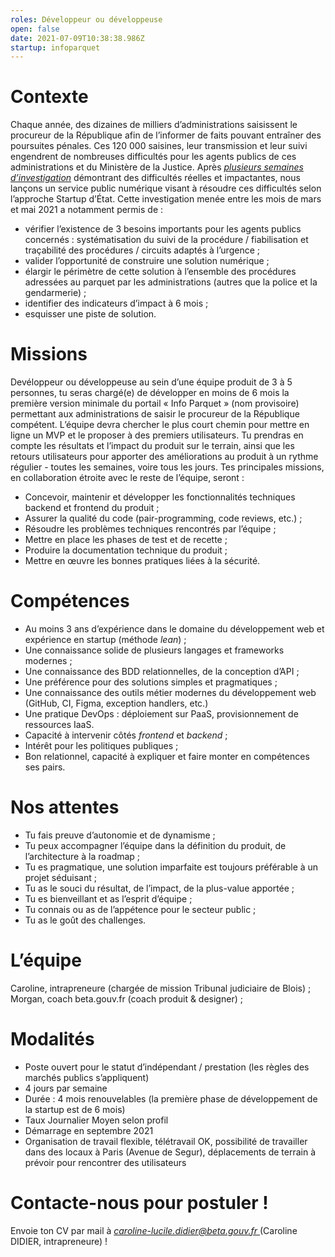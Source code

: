 ```yaml
---
roles: Développeur ou développeuse
open: false
date: 2021-07-09T10:38:38.986Z
startup: infoparquet
---
```

# **Contexte**

Chaque année, des dizaines de milliers d’administrations saisissent le procureur de la République afin de l’informer de faits pouvant entraîner des poursuites pénales.
Ces 120 000 saisines, leur transmission et leur suivi engendrent de nombreuses difficultés pour les agents publics de ces administrations et du Ministère de la Justice.
Après *[plusieurs semaines d’investigation](https://beta.gouv.fr/startups/infoparquet.html)* démontrant des difficultés réelles et impactantes, nous lançons un service public numérique visant à résoudre ces difficultés selon l’approche Startup d’État.
Cette investigation menée entre les mois de mars et mai 2021 a notamment permis de :

* vérifier l’existence de 3 besoins importants pour les agents publics concernés : systématisation du suivi de la procédure / fiabilisation et traçabilité des procédures / circuits adaptés à l’urgence ;
* valider l’opportunité de construire une solution numérique ;
* élargir le périmètre de cette solution à l’ensemble des procédures adressées au parquet par les administrations (autres que la police et la gendarmerie) ;
* identifier des indicateurs d’impact à 6 mois ;
* esquisser une piste de solution.

# **Missions**

Devéloppeur ou développeuse au sein d’une équipe produit de 3 à 5 personnes, tu seras chargé(e) de développer en moins de 6 mois la première version minimale du portail « Info Parquet » (nom provisoire) permettant aux administrations de saisir le procureur de la République compétent.
L’équipe devra chercher le plus court chemin pour mettre en ligne un MVP et le proposer à des premiers utilisateurs. Tu prendras en compte les résultats et l’impact du produit sur le terrain, ainsi que les retours utilisateurs pour apporter des améliorations au produit à un rythme régulier - toutes les semaines, voire tous les jours.
Tes principales missions, en collaboration étroite avec le reste de l’équipe, seront :

* Concevoir, maintenir et développer les fonctionnalités techniques backend et frontend du produit ;
* Assurer la qualité du code (pair-programming, code reviews, etc.) ;
* Résoudre les problèmes techniques rencontrés par l’équipe ;
* Mettre en place les phases de test et de recette ;
* Produire la documentation technique du produit ;
* Mettre en œuvre les bonnes pratiques liées à la sécurité.

# **Compétences**

* Au moins 3 ans d’expérience dans le domaine du développement web et expérience en startup (méthode *lean*) ;
* Une connaissance solide de plusieurs langages et frameworks modernes ;
* Une connaissance des BDD relationnelles, de la conception d’API ;
* Une préférence pour des solutions simples et pragmatiques ;
* Une connaissance des outils métier modernes du développement web (GitHub, CI, Figma, exception handlers, etc.)
* Une pratique DevOps : déploiement sur PaaS, provisionnement de ressources IaaS.
* Capacité à intervenir côtés *frontend* et *backend* ;
* Intérêt pour les politiques publiques ;
* Bon relationnel, capacité à expliquer et faire monter en compétences ses pairs.

# **Nos attentes**

* Tu fais preuve d’autonomie et de dynamisme ;
* Tu peux accompagner l’équipe dans la définition du produit, de l’architecture à la roadmap ;
* Tu es pragmatique, une solution imparfaite est toujours préférable à un projet séduisant ;
* Tu as le souci du résultat, de l’impact, de la plus-value apportée ;
* Tu es bienveillant et as l’esprit d’équipe ;
* Tu connais ou as de l’appétence pour le secteur public ;
* Tu as le goût des challenges.

# **L’équipe**

Caroline, intrapreneure (chargée de mission Tribunal judiciaire de Blois) ;
Morgan, coach beta.gouv.fr (coach produit & designer) ;

# **Modalités**

* Poste ouvert pour le statut d’indépendant / prestation (les règles des marchés publics s’appliquent)
* 4 jours par semaine
* Durée : 4 mois renouvelables (la première phase de développement de la startup est de 6 mois)
* Taux Journalier Moyen selon profil
* Démarrage en septembre 2021
* Organisation de travail flexible, télétravail OK, possibilité de travailler dans des locaux à Paris (Avenue de Segur), déplacements de terrain à prévoir pour rencontrer des utilisateurs

# **Contacte-nous pour postuler !**

Envoie ton CV par mail à *[caroline-lucile.didier@beta.gouv.fr ](mailto:caroline-lucile.didier@beta.gouv.fr "mailto\:caroline-lucile.didier@beta.gouv.fr")*(Caroline DIDIER, intrapreneure) !
